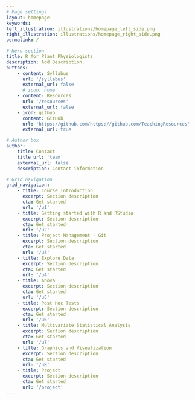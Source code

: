 ```yaml
---
# Page settings
layout: homepage
keywords:
left_illustration: illustrations/homepage_left_side.png
right_illustration: illustrations/homepage_right_side.png
permalink: /

# Hero section
title: R for Plant Physiologists
description: Add Description.
buttons:
    - content: Syllabus
      url: '/syllabus'
      external_url: false
      # icon: home
    - content: Resources
      url: '/resources'
      external_url: false
    - icon: github
      content: GitHub
      url: 'https://github.com/https://github.com/TeachingResources'
      external_url: true

# Author box
author:
    title: Contact
    title_url: 'team'
    external_url: false
    description: Contact information 

# Grid navigation
grid_navigation:
    - title: Course Introduction
      excerpt: Section description
      cta: Get started
      url: '/u1'
    - title: Getting started with R and RStudio 
      excerpt: Section description
      cta: Get started
      url: '/u2'
    - title: Project Management - Git
      excerpt: Section description
      cta: Get started
      url: '/u3'
    - title: Explore Data
      excerpt: Section description
      cta: Get started
      url: '/u4'
    - title: Anova
      excerpt: Section description
      cta: Get started
      url: '/u5'
    - title: Post Hoc Tests
      excerpt: Section description
      cta: Get started
      url: '/u6'
    - title: Multivariate Statistical Analysis 
      excerpt: Section description
      cta: Get started
      url: '/u7'
    - title: Graphics and Visualization
      excerpt: Section description
      cta: Get started
      url: '/u8'
    - title: Project
      excerpt: Section description
      cta: Get started
      url: '/project'
---
```

